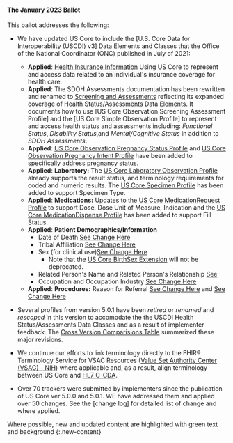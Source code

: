 <div class="note-to-balloters" markdown="1">

#### The January 2023 Ballot


This ballot addresses the following:
- We have updated US Core to include the [U.S. Core Data for Interoperability (USCDI) v3] Data Elements and Classes that the Office of the National Coordinator (ONC) published in July of 2021:

  - **Applied**: [Health Insurance Information](StructureDefinition-us-core-coverage.html) Using US Core to represent and access data related to an individual's insurance coverage for health care.
  - **Applied**: The SDOH Assessments documentation has been rewritten and renamed to [Screening and Assessments](screening-and-assessments.html) reflecting its expanded coverage of Health Status/Assessments Data Elements. It documents how to use [US Core Observation Screening Assessment Profile] and the [US Core Simple Observation Profile] to represent and access health status and assessments including: *Functional Status*, *Disability Status*,and *Mental/Cognitive Status* in addition to *SDOH Assessments*.
  - **Applied**: [US Core Observation Pregnancy Status Profile](StructureDefinition-us-core-observation-pregnancystatus.html) and [US Core Observation Pregnancy Intent Profile](StructureDefinition-us-core-observation-pregnancyintent.html) have been added to specifically address pregnancy status.
  - **Applied**: **Laboratory:** The [US Core Laboratory Observation Profile](StructureDefinition-us-core-observation-lab.html) already supports the result status, and terminology requirements for coded and numeric results. The [US Core Specimen Profile](StructureDefinition-us-core-specimen.html) has been added to support Specimen Type.  
  - **Applied**: **Medications:** Updates to the [US Core MedicationRequest Profile](StructureDefinition-us-core-medicationrequest.html) to support Dose, Dose Unit of Measure, Indication and the [US Core MedicationDispense Profile](StructureDefinition-us-core-medicationdispense.html) has been added to support Fill Status.
  - **Applied**: **Patient Demographics/Information**
      - Date of Death [See Change Here](StructureDefinition-us-core-patient.html)
      - Tribal Affiliation [See Change Here](StructureDefinition-us-core-patient.html) 
      - Sex (for clinical use)[See Change Here](StructureDefinition-us-core-sex-for-clinical-use.html) 
        - Note that the [US Core BirthSex Extension](StructureDefinition-us-core-birthsex.html) will not be deprecated.
      - Related Person's Name and Related Person's Relationship [See](StructureDefinition-us-core-relatedperson.html)
      - Occupation and Occupation Industry [See Change Here](StructureDefinition-us-core-observation-occupation.html)
  - **Applied**: **Procedures:** Reason for Referral [See Change Here](StructureDefinition-us-core-servicerequest.html) and [See Change Here](StructureDefinition-us-core-procedure.html)

- Several profiles from version 5.0.1 have been *retired* or *renamed* and *rescoped* in this version to accomodate the the USCDI Health Status/Assessments Data Classes and as a result of implementer feedback. The [Cross Version Comparisions Table](changes-between-versions.html#cross-version-comparisons) summarized these major revisions.
- We continue our efforts to link terminology directly to the FHIR® Terminology Service for VSAC Resources ([Value Set Authority Center (VSAC) - NIH](https://vsac.nlm.nih.gov/)) where applicable and, as a result, align terminology between US Core and [HL7 C-CDA](http://www.hl7.org/implement/standards/product_brief.cfm?product_id=492).
- Over 70 trackers were submitted by implementers since the publication of US Core ver 5.0.0 and 5.0.1. WE have addressed them and applied over 50 changes. See the [change log] for detailed list of change and where applied.

Where possible, new and updated content are highlighted with green text and background
{:.new-content}
  
</div><!-- new-content -->
